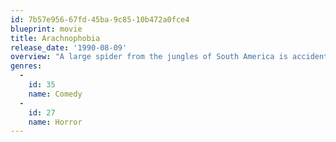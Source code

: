 ```yaml
---
id: 7b57e956-67fd-45ba-9c85-10b472a0fce4
blueprint: movie
title: Arachnophobia
release_date: '1990-08-09'
overview: "A large spider from the jungles of South America is accidentally transported in a crate with a dead body to America where it mates with a local spider. Soon after, the residents of a small California town disappear as the result of spider bites from the deadly spider offspring. It's up to a couple of doctors with the help of an insect exterminator to annihilate these eight legged freaks."
genres:
  -
    id: 35
    name: Comedy
  -
    id: 27
    name: Horror
---
```

